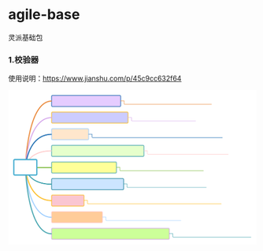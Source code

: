 # agile-base
灵派基础包

### 1.校验器

使用说明：https://www.jianshu.com/p/45c9cc632f64

![校验器特性.png](https://raw.githubusercontent.com/LingPaicoder/agile-base/master/src/test/resources/CheckUtilFeature.svg)    


